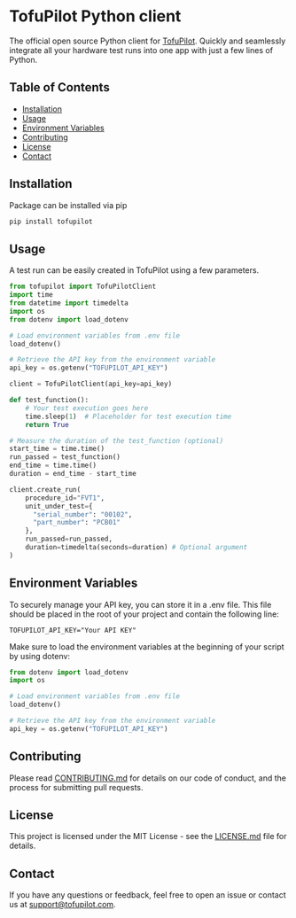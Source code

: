 # TofuPilot Python client

The official open source Python client for [TofuPilot](https://tofupilot.com). Quickly and seamlessly integrate all your hardware test runs into one app with just a few lines of Python.

## Table of Contents

- [Installation](#installation)
- [Usage](#usage)
- [Environment Variables](#environment-variables)
- [Contributing](#contributing)
- [License](#license)
- [Contact](#contact)

## Installation

Package can be installed via pip

```bash
pip install tofupilot
```

## Usage

A test run can be easily created in TofuPilot using a few parameters.

```python
from tofupilot import TofuPilotClient
import time
from datetime import timedelta
import os
from dotenv import load_dotenv

# Load environment variables from .env file
load_dotenv()

# Retrieve the API key from the environment variable
api_key = os.getenv("TOFUPILOT_API_KEY")

client = TofuPilotClient(api_key=api_key)

def test_function():
    # Your test execution goes here
    time.sleep(1)  # Placeholder for test execution time
    return True

# Measure the duration of the test_function (optional)
start_time = time.time()
run_passed = test_function()
end_time = time.time()
duration = end_time - start_time

client.create_run(
    procedure_id="FVT1",
    unit_under_test={
      "serial_number": "00102",
      "part_number": "PCB01"
    },
    run_passed=run_passed,
    duration=timedelta(seconds=duration) # Optional argument
)
```

## Environment Variables

To securely manage your API key, you can store it in a .env file. This file should be placed in the root of your project and contain the following line:

```env
TOFUPILOT_API_KEY="Your API KEY"
```

Make sure to load the environment variables at the beginning of your script by using dotenv:

```python
from dotenv import load_dotenv
import os

# Load environment variables from .env file
load_dotenv()

# Retrieve the API key from the environment variable
api_key = os.getenv("TOFUPILOT_API_KEY")
```

## Contributing

Please read [CONTRIBUTING.md](./CONTRIBUTING.md) for details on our code of conduct, and the process for submitting pull requests.

## License

This project is licensed under the MIT License - see the [LICENSE.md](./LICENSE.md) file for details.

## Contact

If you have any questions or feedback, feel free to open an issue or contact us at support@tofupilot.com.
